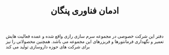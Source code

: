 ﻿---
layout: post
title: ادمان فناوری پنگان
name_en: edmantech
company_slug: edmantech
logo: 
cover: 
company_count:
founded:
location: ""
total_review: 
total_interview: 
salary_avg: 
salary_min: 
salary_max: 
rate: 
view_count: 
industry: خدمات درمانی، پزشکی و سلامت
city: تهران, تهران
size_en: S
size: 11-50 نفر
site: http://edmantech.com
---

دفتر این شرکت خصوصی در مجموعه سرم سازی رازی واقع شده و عمده فعالیت هایش تعمیر و نگهداری فرمانتورها و فریزرهای این مجموعه می باشد. همچنین محصولاتی را نیز برای شرکت های حوزه داروسازی تولید می کند
